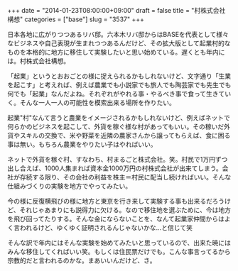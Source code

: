 +++
date = "2014-01-23T08:00:00+09:00"
draft = false
title = "村株式会社構想"
categories = ["base"]
slug = "3537"
+++

日本各地に広がりつつあるリバ邸。六本木リバ邸からはBASEを代表として様々なビジネスや自己表現が生まれつつあるんだけど、その拡大版として起業村的なものを本格的に地方に移住して実験したいと思い始めている。遅くとも年内には。村株式会社構想。

「起業」というとおおごとの様に捉えられるかもしれないけど、文字通り「生業を起こす」と考えれば、例えば農業でも小説家でも旅人でも陶芸家でも先生でも何でも「起業」なんだよね。それぞれがやれる事・やるべき事で食って生きていく。そんな一人一人の可能性を模索出来る場所を作りたい。

起業"村"なんて言うと農業をイメージされるかもしれないけど、例えばネットで何らかのビジネスを起こして、外貨を稼ぐ様な村があってもいい。その稼いだ外貨やスキルの交換で、米や野菜を近隣の農家さんから譲ってもらえば、食に困る事は無い。もちろん農業をやりたい子はやればいい。

ネットで外貨を稼ぐ村、すなわち、村まるごと株式会社。笑。村民で1万円ずつ出し合えば、1000人集まれば資本金1000万円の村株式会社が出来てしまう。会社が存続する限り、その会社の利益を株主＝村民に配当し続ければいい。そんな仕組みづくりの実験を地方でやってみたい。

今の様に反復横飛びの様に地方と東京を行き来して実験する事も出来るだろうけど、それじゃあまりにも説得力に欠ける。なので移住地を選ぶために、今は地方を飛び回ってたりする。そんな金にならないことを、なんて起業家仲間からはよく言われるけど、ゆくゆく証明されるんじゃないかな…と信じて笑

そんな訳で年内にはそんな実験を始めてみたいと思っているので、出来た暁にはみんな移住してくればいい笑。もしくは住民票だけでも。こんな事言ってるから宗教的だと言われるのかな。まあいいんだけど、さ。
